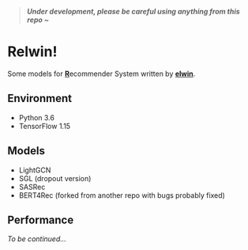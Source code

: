 > ***Under development, please be careful using anything from this repo \~***

# Relwin!

Some models for <ins>**R**</ins>ecommender System written by <ins>**elwin**</ins>.

## Environment

- Python 3.6
- TensorFlow 1.15

## Models

- LightGCN
- SGL (dropout version)
- SASRec
- BERT4Rec (forked from another repo with bugs probably fixed)

## Performance

*To be continued...*
